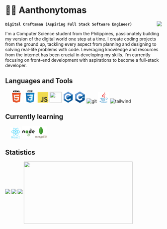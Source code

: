 <h1 align="left">👨‍💻 Aanthonytomas</h1> <a  href="https://github.com/aanthonytomas">
	  <img align="right" src="https://visitcount.itsvg.in/api?id=aanthonytomas&label=Profile%20Views&color=12&icon=5&pretty=true" />
</a>
<p>	
	 
**`Digital Craftsman (Aspiring Full Stack Software Engineer)`**<br>  
</p> 
 
I'm a Computer Science student from the Philippines, passionately building my version of the digital world one step at a time. I create coding projects from the ground up, tackling every aspect from planning and designing to solving real-life problems with code. Leveraging knowledge and resources from the internet has been crucial in developing my skills. I'm currently focusing on front-end development with aspirations to become a full-stack developer. 

	    
<h2 align="left">Languages and Tools </h2>
<p align="left" >&nbsp &nbsp 
	<img src="https://raw.githubusercontent.com/devicons/devicon/master/icons/html5/html5-original-wordmark.svg" alt="html5" width="40" height="40"/>
	<img src="https://raw.githubusercontent.com/devicons/devicon/master/icons/css3/css3-original-wordmark.svg" alt="css3" width="40" height="40"/>
	<img src="https://raw.githubusercontent.com/devicons/devicon/master/icons/javascript/javascript-original.svg" alt="javascript" width="35" height="35"/> 
	<img src="https://upload.wikimedia.org/wikipedia/commons/thumb/b/b2/Bootstrap_logo.svg/512px-Bootstrap_logo.svg.png?20210507000024" width="38" height="35"/>  
	<img src="https://raw.githubusercontent.com/devicons/devicon/master/icons/c/c-original.svg" alt="c" width="35" height="36"/>
	<img src="https://raw.githubusercontent.com/devicons/devicon/master/icons/cplusplus/cplusplus-original.svg" alt="cplusplus" width="35" height="36"/>
	<img src="https://www.vectorlogo.zone/logos/git-scm/git-scm-icon.svg" alt="git" width="35" height="35"/>
	<img src="https://raw.githubusercontent.com/devicons/devicon/master/icons/java/java-original.svg" alt="java" width="35" height="35"/>
	<img src="https://www.vectorlogo.zone/logos/tailwindcss/tailwindcss-icon.svg" alt="tailwind" width="40" height="40"/>
</p>

<h2 align="left">Currently learning</h2>
<p>
	&nbsp &nbsp
	<img src="https://raw.githubusercontent.com/devicons/devicon/master/icons/react/react-original-wordmark.svg" alt="react" width="35" height="35"/>	
	<img src="https://raw.githubusercontent.com/devicons/devicon/master/icons/nodejs/nodejs-original-wordmark.svg" alt="nodejs" width="40" height="40"/><img 	src="https://raw.githubusercontent.com/devicons/devicon/master/icons/mongodb/mongodb-original-wordmark.svg" alt="mongodb" width="40" height="40"/>
 
</p>

<h2 align="left">Statistics</h2>

![](http://github-profile-summary-cards.vercel.app/api/cards/profile-details?username=Aanthonytomas&theme=transparent)
![](http://github-profile-summary-cards.vercel.app/api/cards/stats?username=Aanthonytomas&theme=transparent)
![](http://github-profile-summary-cards.vercel.app/api/cards/productive-time?username=Aanthonytomas&theme=transparent&utcOffset=8)
<a href="https://github.com/aanthonytomas/convoychat"><img height=200 width=350 align="center" src="https://github-readme-stats.vercel.app/api/top-langs?username=aanthonytomas&layout=compact&langs_count=8&card_width=320&theme=transparent&hide_border=true&bg_color=00000000&cache_seconds=21600&disable_animations=true" />
</a>


